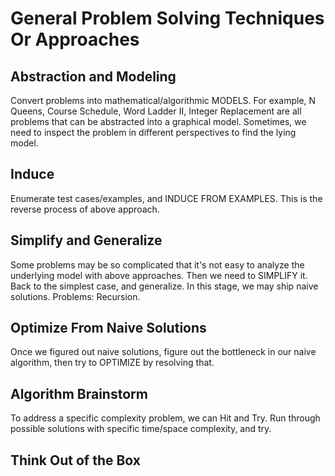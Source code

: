 # General Problem Solving Techniques Or Approaches

## Abstraction and Modeling
Convert problems into mathematical/algorithmic MODELS. For example, N Queens,
Course Schedule, Word Ladder II, Integer Replacement are all problems that can be
abstracted into a graphical model.
Sometimes, we need to inspect the problem in different perspectives to find the
lying model.

## Induce
Enumerate test cases/examples, and INDUCE FROM EXAMPLES. This is the reverse 
process of above approach.

## Simplify and Generalize
Some problems may be so complicated that it's not easy to analyze the underlying
model with above approaches. Then we need to SIMPLIFY it. Back to the simplest case, 
and generalize. In this stage, we may ship naive solutions.
Problems: Recursion.

## Optimize From Naive Solutions
Once we figured out naive solutions, figure out the bottleneck in our naive 
algorithm, then try to OPTIMIZE by resolving that.

## Algorithm Brainstorm
To address a specific complexity problem, we can Hit and Try. Run through possible 
solutions with specific time/space complexity, and try.

## Think Out of the Box

